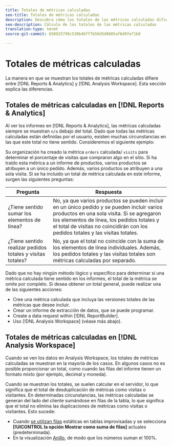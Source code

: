 ```yaml
---
title: Totales de métricas calculadas
seo-title: Totales de métricas calculadas
description: Descubra cómo los totales de las métricas calculadas difieren en las herramientas de Analytics
seo-description: Cálculo de los totales de las métricas calculadas
translation-type: tm+mt
source-git-commit: 658925799c530b46ff7b56d5d0685af6d9fef1b8

---
```



# Totales de métricas calculadas

La manera en que se muestran los totales de métricas calculadas difiere entre [!DNL Reports & Analytics] y [!DNL Analysis Workspace]. Esta sección explica las diferencias.

## Totales de métricas calculadas en [!DNL Reports & Analytics]

Al ver los informes en [!DNL Reports & Analytics], las métricas calculadas siempre se muestran `n/a` debajo del total. Dado que todas las métricas calculadas están definidas por el usuario, existen muchas circunstancias en las que este total no tiene sentido. Consideremos el siguiente ejemplo:

Su organización ha creado la métrica `orders` calculada/ `visits` para determinar el porcentaje de visitas que compraron algo en el sitio. Si ha traído esta métrica a un informe de productos, varios productos se atribuyen a un único pedido. Además, varios productos se atribuyen a una sola visita. Si se ha incluido un total de métrica calculada en este informe, surgen las siguientes preguntas:

| Pregunta | Respuesta |
|---|---|
| ¿Tiene sentido sumar los elementos de línea? | No, ya que varios productos se pueden incluir en un único pedido y se pueden incluir varios productos en una sola visita. Si se agregaron los elementos de línea, los pedidos totales y el total de visitas no coincidirán con los pedidos totales y las visitas totales. |
| ¿Tiene sentido realizar pedidos totales y visitas totales? | No, ya que el total no coincide con la suma de los elementos de línea individuales. Además, los pedidos totales y las visitas totales son métricas calculadas por separado. |

Dado que no hay ningún método lógico y específico para determinar si una métrica calculada tiene sentido en los informes, el total de la métrica se omite por completo. Si desea obtener un total general, puede realizar una de las siguientes acciones:

* Cree una métrica calculada que incluya las versiones totales de las métricas que desee incluir.
* Crear un informe de extracción de datos, que se puede programar.
* Create a data request within [!DNL ReportBuilder].
* Uso [!DNL Analysis Workspace] (véase más abajo).

## Totales de métricas calculadas en [!DNL Analysis Workspace]

Cuando se ven los datos en Analysis Workspace, los totales de métricas calculadas se muestran en la mayoría de los casos. En algunos casos no es posible proporcionar un total, como cuando las filas del informe tienen un formato mixto (por ejemplo, decimal y moneda).

Cuando se muestran los totales, se suelen calcular en el servidor, lo que significa que el total de desduplicación de métricas como visitas o visitantes. En determinadas circunstancias, las métricas calculadas se generan del lado del cliente sumándose en filas de la tabla, lo que significa que el total no elimina las duplicaciones de métricas como visitas o visitantes. Esto sucede:

* Cuando [se utilizan filas](/help/analyze/analysis-workspace/build-workspace-project/column-row-settings/manual-vs-dynamic-rows.md) estáticas en tablas improvisadas y se selecciona **[!UICONTROL la opción Mostrar como suma de filas]** actuales (predeterminada).
* En la visualización [Anillo](/help/analyze/analysis-workspace/visualizations/donut.md), de modo que los números suman el 100%.
